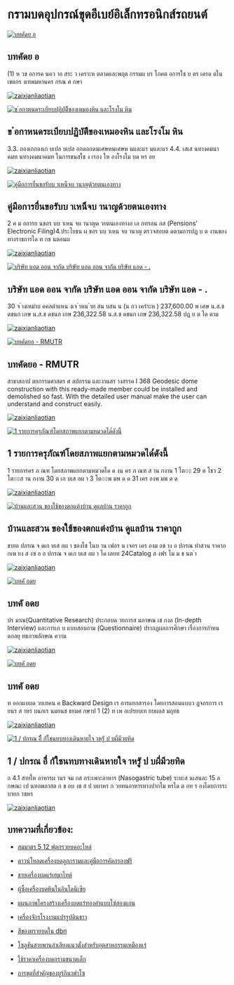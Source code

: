 # กรามบดอุปกรณ์ขุดอีเบย์อิเล็กทรอนิกส์รถยนต์
<a href="https://mnn.zoosnet.net/LR/Chatpre.aspx?id=MNN94995150&p=https://topgrinding.com/" target="_blank">![บทคัดย อ](https://github.com/technlg/images/blob/main/62.jpg)</a>
## บทคัดย อ
(1) ห วข อการค นคว าอ สระ ว เคราะห ตลาดและพฤต กรรมผ บร โภคต อการใช บ ตร เครด ตในเขตกร งเทพมหานคร กรณ ศ กษา
<a href="https://mnn.zoosnet.net/LR/Chatpre.aspx?id=MNN94995150&p=https://topgrinding.com/" target="_blank"><img src="https://github.com/technlg/images/raw/main/chat11.jpg" alt="zaixianliaotian"/></a><a href="//whatsapp.shibangsoft.com/WhatsApp.php" ><img src="https://github.com/technlg/images/raw/main/chat11.png" alt=""></a>
<a href="https://mnn.zoosnet.net/LR/Chatpre.aspx?id=MNN94995150&p=https://topgrinding.com/" target="_blank">![ข ํอกาหนดระเบียบปฏิบัติืของเหมองหิน และโรงโม หิน](https://github.com/technlg/images/blob/main/60.jpg)</a>
## ข ํอกาหนดระเบียบปฏิบัติืของเหมองหิน และโรงโม หิน
3.3. กองเกกองเก บเปล บเปล อกดอกดนเศษหนเศษห นและแร นและแร 4.4. เสเส นทางคมนาคมท นทางคมนาคมท ในการขนสใช ง  เรอง ให องโรงโม บด หร อย 
<a href="https://mnn.zoosnet.net/LR/Chatpre.aspx?id=MNN94995150&p=https://topgrinding.com/" target="_blank"><img src="https://github.com/technlg/images/raw/main/chat11.jpg" alt="zaixianliaotian"/></a><a href="//whatsapp.shibangsoft.com/WhatsApp.php" ><img src="https://github.com/technlg/images/raw/main/chat11.png" alt=""></a>
<a href="https://mnn.zoosnet.net/LR/Chatpre.aspx?id=MNN94995150&p=https://topgrinding.com/" target="_blank">![คู่มือการยื่นขอรับบ าเหน็จบ านาญด้วยตนเองทาง ](https://github.com/technlg/images/blob/main/9.jpg)</a>
## คู่มือการยื่นขอรับบ าเหน็จบ านาญด้วยตนเองทาง 
2 ค ม อการย นขอร บบ าเหน จบ านาญด วยตนเองทางอ เล กทรอน กส (Pensions' Electronic Filing)4.ประโยชน ผ ขอร บบ าเหน จบ านาญ ตรวจสอบต ดตามการปฏ บ ต งานของทางราชการได ท กข นตอนผ 
<a href="https://mnn.zoosnet.net/LR/Chatpre.aspx?id=MNN94995150&p=https://topgrinding.com/" target="_blank"><img src="https://github.com/technlg/images/raw/main/chat11.jpg" alt="zaixianliaotian"/></a><a href="//whatsapp.shibangsoft.com/WhatsApp.php" ><img src="https://github.com/technlg/images/raw/main/chat11.png" alt=""></a>
<a href="https://mnn.zoosnet.net/LR/Chatpre.aspx?id=MNN94995150&p=https://topgrinding.com/" target="_blank">![บริษัท แอด ออน จากัด บริษัท แอด ออน จากัด บริษัท แอด  - .](https://github.com/technlg/images/blob/main/65.jpg)</a>
## บริษัท แอด ออน จากัด บริษัท แอด ออน จากัด บริษัท แอด  - .
30 จ ำงเหมำบ คคลตำแหน งเจ ำหน ำท สน บสน น (น กว เครำะห ) 237,600.00 พ เศษ น.ส.ช ดชนก เกษ น.ส.ช ดชนก เกษ 236,322.58 น.ส.ช ดชนก เกษ 236,322.58 ปฏ บ ต ได ตาม
<a href="https://mnn.zoosnet.net/LR/Chatpre.aspx?id=MNN94995150&p=https://topgrinding.com/" target="_blank"><img src="https://github.com/technlg/images/raw/main/chat11.jpg" alt="zaixianliaotian"/></a><a href="//whatsapp.shibangsoft.com/WhatsApp.php" ><img src="https://github.com/technlg/images/raw/main/chat11.png" alt=""></a>
<a href="https://mnn.zoosnet.net/LR/Chatpre.aspx?id=MNN94995150&p=https://topgrinding.com/" target="_blank">![บทคัดยอ - RMUTR](https://github.com/technlg/images/blob/main/41.jpg)</a>
## บทคัดยอ - RMUTR
สาขาสถาป ตยกรรมศาสตร ศ ลปกรรม และงานสร างสรรค I 368 Geodesic dome construction with this ready-made member could be installed and demolished so fast. With the detailed user manual make the user can understand and construct easily.
<a href="https://mnn.zoosnet.net/LR/Chatpre.aspx?id=MNN94995150&p=https://topgrinding.com/" target="_blank"><img src="https://github.com/technlg/images/raw/main/chat11.jpg" alt="zaixianliaotian"/></a><a href="//whatsapp.shibangsoft.com/WhatsApp.php" ><img src="https://github.com/technlg/images/raw/main/chat11.png" alt=""></a>
<a href="https://mnn.zoosnet.net/LR/Chatpre.aspx?id=MNN94995150&p=https://topgrinding.com/" target="_blank">![1 รายการครุภัณฑ์โดยสภาพแยกตามหมวดได๎ดังนี้](https://github.com/technlg/images/blob/main/57.jpg)</a>
## 1 รายการครุภัณฑ์โดยสภาพแยกตามหมวดได๎ดังนี้
1 รายการคร ภ ณฑ โดยสภาพแยกตามหมวดได ด งน คร ภ ณฑ ส าน กงาน 1 โต๏ะ 29 ต โชว 2 โต๏ะส าน กงาน 30 ต เก บเส อผ า 3 โต๏ะพ มพ ด ด 31 เคร องพ มพ ด ด
<a href="https://mnn.zoosnet.net/LR/Chatpre.aspx?id=MNN94995150&p=https://topgrinding.com/" target="_blank"><img src="https://github.com/technlg/images/raw/main/chat11.jpg" alt="zaixianliaotian"/></a><a href="//whatsapp.shibangsoft.com/WhatsApp.php" ><img src="https://github.com/technlg/images/raw/main/chat11.png" alt=""></a>
<a href="https://mnn.zoosnet.net/LR/Chatpre.aspx?id=MNN94995150&p=https://topgrinding.com/" target="_blank">![บ้านและสวน ของใช้ของตกแต่งบ้าน ดูแลบ้าน ราคาถูก ](https://github.com/technlg/images/blob/main/13.jpg)</a>
## บ้านและสวน ของใช้ของตกแต่งบ้าน ดูแลบ้าน ราคาถูก 
ขายอ ปกรณ จ ดเก บเส อผ า ของใช ในบ าน เฟอร น เจอร เคร องม อช าง อ ปกรณ ทำสวน ราคาถ กเพ ยง ส งซ อ อ ปกรณ จ ดเก บเส อผ า ได เลยท 24Catalog ส งฟร ไม ม ข นต ำ 
<a href="https://mnn.zoosnet.net/LR/Chatpre.aspx?id=MNN94995150&p=https://topgrinding.com/" target="_blank"><img src="https://github.com/technlg/images/raw/main/chat11.jpg" alt="zaixianliaotian"/></a><a href="//whatsapp.shibangsoft.com/WhatsApp.php" ><img src="https://github.com/technlg/images/raw/main/chat11.png" alt=""></a>
<a href="https://mnn.zoosnet.net/LR/Chatpre.aspx?id=MNN94995150&p=https://topgrinding.com/" target="_blank">![บทคั อดย](https://github.com/technlg/images/blob/main/10.jpg)</a>
## บทคั อดย
ปร มาณ(Quantitative Research) ประกอบด วยการส มภาษณ เช กงล (In-depth Interview) และการเก บ แบบสอบถาม (Questionnaire) ปรากฏผลการศึกษา เรื่องการกําหนดกลยุ ทธภาพลักษณ ความ
<a href="https://mnn.zoosnet.net/LR/Chatpre.aspx?id=MNN94995150&p=https://topgrinding.com/" target="_blank"><img src="https://github.com/technlg/images/raw/main/chat11.jpg" alt="zaixianliaotian"/></a><a href="//whatsapp.shibangsoft.com/WhatsApp.php" ><img src="https://github.com/technlg/images/raw/main/chat11.png" alt=""></a>
<a href="https://mnn.zoosnet.net/LR/Chatpre.aspx?id=MNN94995150&p=https://topgrinding.com/" target="_blank">![บทคั อดย](https://github.com/technlg/images/blob/main/10.jpg)</a>
## บทคั อดย
ท ออกแบบด วยเทคน ค Backward Design เร การแยกสารอง โดยการสอนแบบว ฏจกรการ เร ยนร ส าหร บนกเร นมยนช ธยมศ กษาป 1 (2) ท เพ อเปรยบเท ยบผลส มฤทธ 
<a href="https://mnn.zoosnet.net/LR/Chatpre.aspx?id=MNN94995150&p=https://topgrinding.com/" target="_blank"><img src="https://github.com/technlg/images/raw/main/chat11.jpg" alt="zaixianliaotian"/></a><a href="//whatsapp.shibangsoft.com/WhatsApp.php" ><img src="https://github.com/technlg/images/raw/main/chat11.png" alt=""></a>
<a href="https://mnn.zoosnet.net/LR/Chatpre.aspx?id=MNN94995150&p=https://topgrinding.com/" target="_blank">![1 / ปกรณ อื่ี่ กัใชนทบทางเดินหายใจ าหรัู ป บผี่มีวยทิด ](https://github.com/technlg/images/blob/main/36.jpg)</a>
## 1 / ปกรณ อื่ี่ กัใชนทบทางเดินหายใจ าหรัู ป บผี่มีวยทิด 
ถ 4.1 สายให อาหารผ านร จม กส กระเพาะอาหาร (Nasogastric tube) ระยะส นเสนละ 15 ล กษณะ เป นทอพลาสต ก ข อบ งช ส ป บผาหร ก วยทนอาหารทางปากไม หรได ต อท ร องไดบการระบายก าซหร 
<a href="https://mnn.zoosnet.net/LR/Chatpre.aspx?id=MNN94995150&p=https://topgrinding.com/" target="_blank"><img src="https://github.com/technlg/images/raw/main/chat11.jpg" alt="zaixianliaotian"/></a><a href="//whatsapp.shibangsoft.com/WhatsApp.php" ><img src="https://github.com/technlg/images/raw/main/chat11.png" alt=""></a>
## บทความที่เกี่ยวข้อง:
* [สมมาตร 5 12 ฟุตกรวยบดอะไหล่](%E0%B8%AA%E0%B8%A1%E0%B8%A1%E0%B8%B2%E0%B8%95%E0%B8%A3%205%2012%20%E0%B8%9F%E0%B8%B8%E0%B8%95%E0%B8%81%E0%B8%A3%E0%B8%A7%E0%B8%A2%E0%B8%9A%E0%B8%94%E0%B8%AD%E0%B8%B0%E0%B9%84%E0%B8%AB%E0%B8%A5%E0%B9%88.md)
* [ดาวน์โหลดเครื่องบดลูกกรามและคู่มือการคัดกรองฟรี](%E0%B8%94%E0%B8%B2%E0%B8%A7%E0%B8%99%E0%B9%8C%E0%B9%82%E0%B8%AB%E0%B8%A5%E0%B8%94%E0%B9%80%E0%B8%84%E0%B8%A3%E0%B8%B7%E0%B9%88%E0%B8%AD%E0%B8%87%E0%B8%9A%E0%B8%94%E0%B8%A5%E0%B8%B9%E0%B8%81%E0%B8%81%E0%B8%A3%E0%B8%B2%E0%B8%A1%E0%B9%81%E0%B8%A5%E0%B8%B0%E0%B8%84%E0%B8%B9%E0%B9%88%E0%B8%A1%E0%B8%B7%E0%B8%AD%E0%B8%81%E0%B8%B2%E0%B8%A3%E0%B8%84%E0%B8%B1%E0%B8%94%E0%B8%81%E0%B8%A3%E0%B8%AD%E0%B8%87%E0%B8%9F%E0%B8%A3%E0%B8%B5.md)
* [ขายเครื่องบดแร่เฮมาไทต์](%E0%B8%82%E0%B8%B2%E0%B8%A2%E0%B9%80%E0%B8%84%E0%B8%A3%E0%B8%B7%E0%B9%88%E0%B8%AD%E0%B8%87%E0%B8%9A%E0%B8%94%E0%B9%81%E0%B8%A3%E0%B9%88%E0%B9%80%E0%B8%AE%E0%B8%A1%E0%B8%B2%E0%B9%84%E0%B8%97%E0%B8%95%E0%B9%8C.md)
* [ผู้ซื้อเครื่องบดหินในอินโดนีเซีย](%E0%B8%9C%E0%B8%B9%E0%B9%89%E0%B8%8B%E0%B8%B7%E0%B9%89%E0%B8%AD%E0%B9%80%E0%B8%84%E0%B8%A3%E0%B8%B7%E0%B9%88%E0%B8%AD%E0%B8%87%E0%B8%9A%E0%B8%94%E0%B8%AB%E0%B8%B4%E0%B8%99%E0%B9%83%E0%B8%99%E0%B8%AD%E0%B8%B4%E0%B8%99%E0%B9%82%E0%B8%94%E0%B8%99%E0%B8%B5%E0%B9%80%E0%B8%8B%E0%B8%B5%E0%B8%A2.md)
* [แผนภาพโครงสร้างเครื่องบดแร่ทองคำแบบโซ่สองแกน](%E0%B9%81%E0%B8%9C%E0%B8%99%E0%B8%A0%E0%B8%B2%E0%B8%9E%E0%B9%82%E0%B8%84%E0%B8%A3%E0%B8%87%E0%B8%AA%E0%B8%A3%E0%B9%89%E0%B8%B2%E0%B8%87%E0%B9%80%E0%B8%84%E0%B8%A3%E0%B8%B7%E0%B9%88%E0%B8%AD%E0%B8%87%E0%B8%9A%E0%B8%94%E0%B9%81%E0%B8%A3%E0%B9%88%E0%B8%97%E0%B8%AD%E0%B8%87%E0%B8%84%E0%B8%B3%E0%B9%81%E0%B8%9A%E0%B8%9A%E0%B9%82%E0%B8%8B%E0%B9%88%E0%B8%AA%E0%B8%AD%E0%B8%87%E0%B9%81%E0%B8%81%E0%B8%99.md)
* [เครื่องจักรโรงงานแปรรูปดินขาว](%E0%B9%80%E0%B8%84%E0%B8%A3%E0%B8%B7%E0%B9%88%E0%B8%AD%E0%B8%87%E0%B8%88%E0%B8%B1%E0%B8%81%E0%B8%A3%E0%B9%82%E0%B8%A3%E0%B8%87%E0%B8%87%E0%B8%B2%E0%B8%99%E0%B9%81%E0%B8%9B%E0%B8%A3%E0%B8%A3%E0%B8%B9%E0%B8%9B%E0%B8%94%E0%B8%B4%E0%B8%99%E0%B8%82%E0%B8%B2%E0%B8%A7.md)
* [สีของทรายบดใน dbn](%E0%B8%AA%E0%B8%B5%E0%B8%82%E0%B8%AD%E0%B8%87%E0%B8%97%E0%B8%A3%E0%B8%B2%E0%B8%A2%E0%B8%9A%E0%B8%94%E0%B9%83%E0%B8%99%20dbn.md)
* [โซลูชันสายพานลำเลียงแนวตั้งสำหรับอุตสาหกรรมเหมืองแร่](%E0%B9%82%E0%B8%8B%E0%B8%A5%E0%B8%B9%E0%B8%8A%E0%B8%B1%E0%B8%99%E0%B8%AA%E0%B8%B2%E0%B8%A2%E0%B8%9E%E0%B8%B2%E0%B8%99%E0%B8%A5%E0%B8%B3%E0%B9%80%E0%B8%A5%E0%B8%B5%E0%B8%A2%E0%B8%87%E0%B9%81%E0%B8%99%E0%B8%A7%E0%B8%95%E0%B8%B1%E0%B9%89%E0%B8%87%E0%B8%AA%E0%B8%B3%E0%B8%AB%E0%B8%A3%E0%B8%B1%E0%B8%9A%E0%B8%AD%E0%B8%B8%E0%B8%95%E0%B8%AA%E0%B8%B2%E0%B8%AB%E0%B8%81%E0%B8%A3%E0%B8%A3%E0%B8%A1%E0%B9%80%E0%B8%AB%E0%B8%A1%E0%B8%B7%E0%B8%AD%E0%B8%87%E0%B9%81%E0%B8%A3%E0%B9%88.md)
* [ใช้ราคาเครื่องบดกรามขนาดเล็ก](%E0%B9%83%E0%B8%8A%E0%B9%89%E0%B8%A3%E0%B8%B2%E0%B8%84%E0%B8%B2%E0%B9%80%E0%B8%84%E0%B8%A3%E0%B8%B7%E0%B9%88%E0%B8%AD%E0%B8%87%E0%B8%9A%E0%B8%94%E0%B8%81%E0%B8%A3%E0%B8%B2%E0%B8%A1%E0%B8%82%E0%B8%99%E0%B8%B2%E0%B8%94%E0%B9%80%E0%B8%A5%E0%B9%87%E0%B8%81.md)
* [การขุดที่สำคัญของบูร์กินาฟาโซ](%E0%B8%81%E0%B8%B2%E0%B8%A3%E0%B8%82%E0%B8%B8%E0%B8%94%E0%B8%97%E0%B8%B5%E0%B9%88%E0%B8%AA%E0%B8%B3%E0%B8%84%E0%B8%B1%E0%B8%8D%E0%B8%82%E0%B8%AD%E0%B8%87%E0%B8%9A%E0%B8%B9%E0%B8%A3%E0%B9%8C%E0%B8%81%E0%B8%B4%E0%B8%99%E0%B8%B2%E0%B8%9F%E0%B8%B2%E0%B9%82%E0%B8%8B.md)
